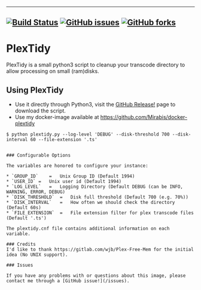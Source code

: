 -----------------------------------------
[![Build Status](https://travis-ci.org/Mirabis/PlexTidy.svg?branch=master)](https://travis-ci.org/Mirabis/PlexTidy)
[![GitHub issues](https://img.shields.io/github/issues/Mirabis/PlexTidy.svg)](https://github.com/Mirabis/PlexTidy/issues)
[![GitHub forks](https://img.shields.io/github/forks/Mirabis/PlexTidy.svg?style=flat-square)](https://github.com/Mirabis/PlexTidy/network)
-----------------------------------------
# PlexTidy
PlexTidy is a small python3 script to cleanup your transcode directory to allow processing on small (ram)disks.

## Using PlexTidy
* Use it directly through Python3, visit the [GitHub Release!](https://github.com/Mirabis/PlexTidy/releases) page to download the script.
* Use my docker-image available at https://github.com/Mirabis/docker-plextidy 

```shell
$ python plextidy.py --log-level 'DEBUG' --disk-threshold 700 --disk-interval 60 --file-extension '.ts'


### Configurable Options

The variables are honored to configure your instance:

* `GROUP_ID`	=	Unix Group ID (Default 1994)
* `USER_ID`	=	Unix user id (Default 1994)
* `LOG_LEVEL`	=	Logging Directory (Default DEBUG (can be INFO, WARNING, ERROR, DEBUG)
* `DISK_THRESHOLD`	=	Disk full threshold (Default 700 (e.g. 70%))
* `DISK_INTERVAL`	=	How often we should check the directory (Default 60s)
* `FILE_EXTENSION`	=	File extension filter for plex transcode files (Default '.ts')

The plextidy.cnf file contains additional information on each variable.

### Credits
I'd like to thank https://gitlab.com/wjb/Plex-Free-Mem for the initial idea (No UNIX support).

### Issues

If you have any problems with or questions about this image, please contact me through a [GitHub issue!](/issues).
